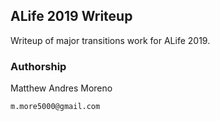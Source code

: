 ## ALife 2019 Writeup

Writeup of major transitions work for ALife 2019.

### Authorship

Matthew Andres Moreno

`m.more5000@gmail.com`
